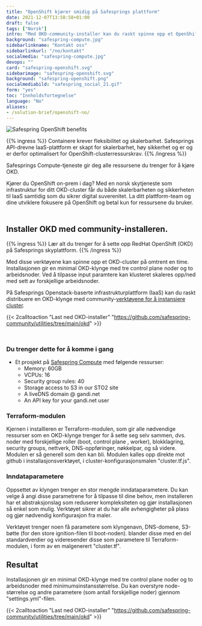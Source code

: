 ```yaml
---
title: "OpenShift kjører smidig på Safesprings plattform"
date: 2021-12-07T13:58:58+01:00
draft: false
tags: ["Norsk"]
intro: "Med OKD-community-installer kan du raskt spinne opp et OpenShift-cluster."
background: "safespring-compute.jpg"
sidebarlinkname: "Kontakt oss"
sidebarlinkurl: "/no/kontakt"
socialmedia: "safespring-compute.jpg"
devops: ""
card: "safespring-openshift.svg"
sidebarimage: "safespring-openshift.svg"
background: "safespring-openshift.png"
socialmediabild: "safespring_social_21.gif"
form: "yes"
toc: "Innholdsfortegnelse"
language: "No"
aliases:
- /solution-brief/openshift-no/
---
```


![Safespring OpenShift benefits](/img/safespring_key-points-openshift-2.svg)

{{% ingress %}}
Containere krever fleksibilitet og skalerbarhet. Safesprings API-drevne IaaS-plattform er skapt for skalerbarhet, høy sikkerhet og er og er derfor optimalisert for OpenShift-clusterressurskrav.
{{% /ingress %}}

Safesprings Compute-tjeneste gir deg alle ressursene du trenger for å kjøre OKD. 

Kjører du OpenShift on-prem i dag? Med en norsk skytjeneste som infrastruktur for ditt OKD-cluster får du både skalerbarheten og sikkerheten til IaaS samtidig som du sikrer digital suverenitet. La ditt plattform-team og dine utviklere fokusere på OpenShift og betal kun for ressursene du bruker.

<div style="margin-bottom:50px;"></div>

<script data-theme="solarized-dark" id="asciicast-J98pWS97p1zAHM8L1VFmB7Bre" src="https://asciinema.org/a/J98pWS97p1zAHM8L1VFmB7Bre.js" data-autoplay="true" data-loop="true" data-speed="2" async></script>

## Installer OKD med community-installeren.

{{% ingress %}}
Lær alt du trenger for å sette opp RedHat OpenShift (OKD) på Safesprings skyplattform.
{{% /ingress %}}

Med disse verktøyene kan spinne opp et OKD-cluster på omtrent en time. Installasjonen gir en minimal OKD-klynge med tre control plane noder og to arbeidsnoder. Ved å tilpasse input paramtere kan klusteret skaleres opp/ned med sett av forskjellige arbeidsnoder.

På Safesprings Openstack-baserte infrastrukturplattform (IaaS) kan du raskt distribuere en OKD-klynge med community-[verktøyene for å instansiere cluster][1].

{{< 2calltoaction "Last ned OKD-installer" "https://github.com/safespring-community/utilities/tree/main/okd" >}}

<div style="margin-bottom:50px;"></div>

### Du trenger dette for å komme i gang

- Et prosjekt på [Safespring Compute](/no/tjenester/compute/) med følgende ressurser:
    - Memory: 60GB
    - VCPUs: 16
    - Security group rules: 40
    - Storage access to S3 in our STO2 site
    - A liveDNS domain @ gandi.net
    - An API key for your gandi.net user

### Terraform-modulen
Kjernen i installleren er Terraform-modulen, som gir alle nødvendige ressurser som en OKD-klynge trenger for å sette seg selv sammen, dvs. noder med forskjellige roller (boot, control plane , worker), blokklagring, security groups, nettverk, DNS-oppføringer, nøkkelpar, og så videre. Modulen er så generell som den kan bli. Modulen kalles opp direkte mot github i installasjonsverktøyet, i cluster-konfigurasjonsmalen "cluster.tf.js".

### Inndataparametere
Oppsettet av klyngen trenger en stor mengde inndataparametere. Du kan velge å angi disse parametrene for å tilpasse til dine behov, men installeren har et abstraksjonslag som reduserer kompleksiteten og gjør installasjonen så enkel som mulig. Verktøyet sikrer at du har alle avhengigheter på plass og gjør nødvendig konfigurasjon fra maler.

Verktøyet trenger noen få parametere som klyngenavn, DNS-domene, S3-bøtte (for den store ignition-filen til boot-noden). blander disse med en del standardverdier og videresender disse som parametere til Terraform-modulen, i form av en  malgenerert "cluster.tf".

## Resultat
Installasjonen gir en minimal OKD-klynge med tre control plane noder og to arbeidsnoder med minimumsinstansstørrelse. Du kan overstyre node-størrelse og andre parametere (som antall forskjellige noder) gjennom "settings.yml"-filen.

{{< 2calltoaction "Last ned OKD-installer" "https://github.com/safespring-community/utilities/tree/main/okd" >}}

[1]:https://github.com/safespring-community/utilities/tree/main/okd
